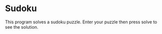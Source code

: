 # Sudoku

This program solves a sudoku puzzle. Enter your puzzle then press solve to see the solution.
